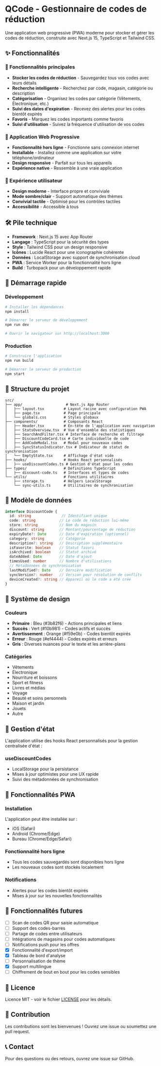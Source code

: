 
# QCode - Gestionnaire de codes de réduction

Une application web progressive (PWA) moderne pour stocker et gérer les codes de réduction, construite avec Next.js 15, TypeScript et Tailwind CSS.

## ✨ Fonctionnalités

### 🎯 Fonctionnalités principales
- **Stocker les codes de réduction** - Sauvegardez tous vos codes avec leurs détails
- **Recherche intelligente** - Recherchez par code, magasin, catégorie ou description
- **Catégorisation** - Organisez les codes par catégorie (Vêtements, Électronique, etc.)
- **Suivi des dates d'expiration** - Recevez des alertes pour les codes bientôt expirés
- **Favoris** - Marquez les codes importants comme favoris
- **Suivi d'utilisation** - Suivez la fréquence d'utilisation de vos codes

### 📱 Application Web Progressive
- **Fonctionnalité hors ligne** - Fonctionne sans connexion internet
- **Installable** - Installez comme une application sur votre téléphone/ordinateur
- **Design responsive** - Parfait sur tous les appareils
- **Expérience native** - Ressemble à une vraie application

### 🎨 Expérience utilisateur
- **Design moderne** - Interface propre et conviviale
- **Mode sombre/clair** - Support automatique des thèmes
- **Convivial tactile** - Optimisé pour les contrôles tactiles
- **Accessibilité** - Accessible à tous

## 🛠️ Pile technique

- **Framework** : Next.js 15 avec App Router
- **Langage** : TypeScript pour la sécurité des types
- **Style** : Tailwind CSS pour un design responsive
- **Icônes** : Lucide React pour une iconographie cohérente
- **Données** : LocalStorage avec support de synchronisation cloud
- **PWA** : Service Worker pour la fonctionnalité hors ligne
- **Build** : Turbopack pour un développement rapide

## 🚀 Démarrage rapide

### Développement
```bash
# Installer les dépendances
npm install

# Démarrer le serveur de développement
npm run dev

# Ouvrir le navigateur sur http://localhost:3000
```

### Production
```bash
# Construire l'application
npm run build

# Démarrer le serveur de production
npm start
```

## 📁 Structure du projet

```
src/
├── app/                    # Next.js App Router
│   ├── layout.tsx         # Layout racine avec configuration PWA
│   ├── page.tsx           # Page principale
│   └── globals.css        # Styles globaux
├── components/            # Composants React
│   ├── Header.tsx         # En-tête de l'application avec navigation
│   ├── StatsOverview.tsx  # Vue d'ensemble des statistiques
│   ├── SearchAndFilter.tsx # Interface de recherche et filtrage
│   ├── DiscountCodeCard.tsx # Carte individuelle de code
│   ├── AddCodeModal.tsx   # Modal pour nouveaux codes
│   ├── SyncStatusIndicator.tsx # Indicateur de statut de synchronisation
│   └── EmptyState.tsx     # Affichage d'état vide
├── hooks/                 # Hooks React personnalisés
│   ├── useDiscountCodes.ts # Gestion d'état pour les codes
├── types/                 # Définitions TypeScript
│   ├── discount-code.ts   # Interfaces et types de codes
└── utils/                 # Fonctions utilitaires
    ├── storage.ts         # Helpers LocalStorage
    └── sync-utils.ts      # Utilitaires de synchronisation
```

## 💾 Modèle de données

```typescript
interface DiscountCode {
  id: string              // Identifiant unique
  code: string           // Le code de réduction lui-même
  store: string          // Nom du magasin
  discount: string       // Montant/pourcentage de réduction
  expiryDate?: Date      // Date d'expiration (optionnel)
  category: string       // Catégorie
  description?: string   // Description supplémentaire
  isFavorite: boolean    // Statut favori
  isArchived: boolean    // Statut archivé
  dateAdded: Date        // Date d'ajout
  timesUsed: number      // Nombre d'utilisations
  // Métadonnées de synchronisation
  lastModified?: Date    // Dernière modification
  syncVersion?: number   // Version pour résolution de conflits
  deviceCreated?: string // Appareil où le code a été créé
}
```

## 🎨 Système de design

### Couleurs
- **Primaire** : Bleu (#3b82f6) - Actions principales et liens
- **Succès** : Vert (#10b981) - Codes actifs et succès
- **Avertissement** : Orange (#f59e0b) - Codes bientôt expirés
- **Erreur** : Rouge (#ef4444) - Codes expirés et erreurs
- **Gris** : Diverses nuances pour le texte et les arrière-plans

### Catégories
- Vêtements
- Électronique
- Nourriture et boissons
- Sport et fitness
- Livres et médias
- Voyage
- Beauté et soins personnels
- Maison et jardin
- Jouets
- Autre

## 🔄 Gestion d'état

L'application utilise des hooks React personnalisés pour la gestion centralisée d'état :

### useDiscountCodes
- LocalStorage pour la persistance
- Mises à jour optimistes pour une UX rapide
- Suivi des métadonnées de synchronisation

## 📱 Fonctionnalités PWA

### Installation
L'application peut être installée sur :
- iOS (Safari)
- Android (Chrome/Edge)
- Bureau (Chrome/Edge/Safari)

### Fonctionnalité hors ligne
- Tous les codes sauvegardés sont disponibles hors ligne
- Les nouveaux codes sont stockés localement

### Notifications
- Alertes pour les codes bientôt expirés
- Mises à jour sur les nouvelles fonctionnalités

## 🎯 Fonctionnalités futures

- [ ] Scan de codes QR pour saisie automatique
- [ ] Support des codes-barres
- [ ] Partage de codes entre utilisateurs
- [ ] Intégrations de magasins pour codes automatiques
- [ ] Notifications push pour les offres
- [x] Fonctionnalité d'export/import
- [x] Tableau de bord d'analyse
- [ ] Personnalisation de thème
- [x] Support multilingue
- [ ] Chiffrement de bout en bout pour les codes sensibles

## 📄 Licence

Licence MIT - voir le fichier [LICENSE](LICENSE) pour les détails.

## 🤝 Contribution

Les contributions sont les bienvenues ! Ouvrez une issue ou soumettez une pull request.

## 📞 Contact

Pour des questions ou des retours, ouvrez une issue sur GitHub.